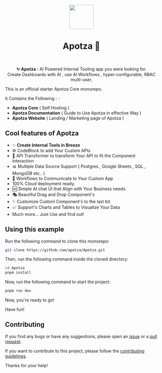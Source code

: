 <p align="center"> <img align ="center" width="80" src="https://avatars.githubusercontent.com/u/183683056?s=200&v=4"/><h1 align="center"> Apotza  🤖 </h1> </p><br/>

<p align="center">
    <b>✨ Apotza :</b> AI Powered Internal Tooling  app you were looking for.<br />
    Create Dashboards with AI , use AI Workflows , hyper-configurable, RBAC multi-user,
</p>

This is an official starter Apotza Core monorepo.

It Contains the Following : -

- **Apotza Core** ( Self Hosting )
- **Apotza Documentation** ( Guide to Use Apotza in effective Way )
- **Apotza Website** ( Landing / Marketing page of Apotza )

## Cool features of Apotza

- ✨ **Create Internal Tools in Breeze**
- ⚙️ CodeBlock to add Your Custom APIs
- 🦾 API Transformer to transform Your API to fit the Component Interaction
- 📊 Multiple Data Source Support ( Postgres , Google Sheets , SQL , MongoDB etc.. )
- 📖 Workflows to Communicate to Your Custom App
- 100% Cloud deployment ready.
- 🆕 Simple AI chat UI that Align with Your Business needs.
- 🎭 Beautiful Drag and Drop Component's
- ✨ Customize Custom Component's to the last bit.
- 📈 Support's Charts and Tables to Visualize Your Data
- Much more... Just Use and find out!

## Using this example

Run the following command to clone this monorepo:

```bash
git clone https://github.com/apotza/Apotza.git
```

Then, run the following command inside the cloned directory:

```bash
cd Apotza
pnpm install
```

Now, run the following command to start the project:

```bash
pnpm run dev
```

Now, you're ready to go!

Have fun!

## Contributing

If you find any bugs or have any suggestions, please open an [issue](https://github.com/apotza/Apotza/issues/new) or a [pull request](https://github.com/apotza/Apotza/pulls/new).

If you want to contribute to this project, please follow the [contributing guidelines](https://github.com/apotza/Apotza/blob/main/CONTRIBUTING.md).

Thanks for your help!
